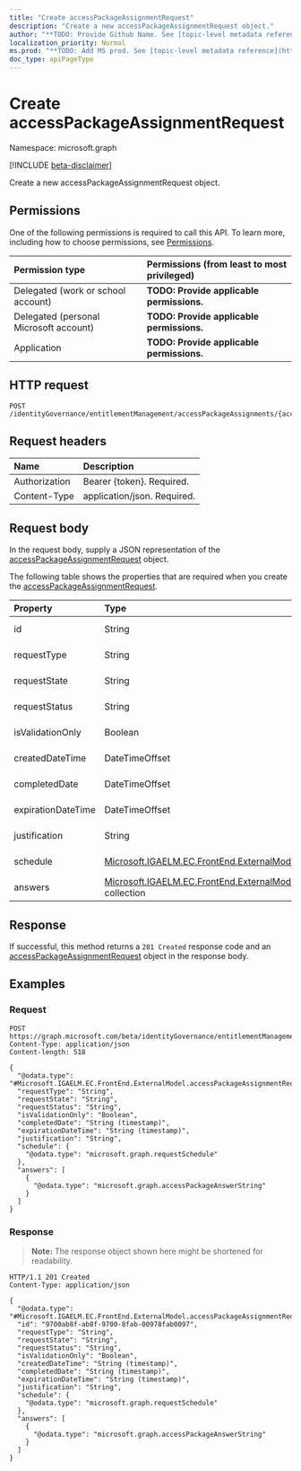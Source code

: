 ```yaml
---
title: "Create accessPackageAssignmentRequest"
description: "Create a new accessPackageAssignmentRequest object."
author: "**TODO: Provide Github Name. See [topic-level metadata reference](https://msgo.azurewebsites.net/add/document/guidelines/metadata.html#topic-level-metadata)**"
localization_priority: Normal
ms.prod: "**TODO: Add MS prod. See [topic-level metadata reference](https://msgo.azurewebsites.net/add/document/guidelines/metadata.html#topic-level-metadata)**"
doc_type: apiPageType
---
```


# Create accessPackageAssignmentRequest
Namespace: microsoft.graph

[!INCLUDE [beta-disclaimer](../../includes/beta-disclaimer.md)]

Create a new accessPackageAssignmentRequest object.

## Permissions
One of the following permissions is required to call this API. To learn more, including how to choose permissions, see [Permissions](/graph/permissions-reference).

|Permission type|Permissions (from least to most privileged)|
|:---|:---|
|Delegated (work or school account)|**TODO: Provide applicable permissions.**|
|Delegated (personal Microsoft account)|**TODO: Provide applicable permissions.**|
|Application|**TODO: Provide applicable permissions.**|

## HTTP request

<!-- {
  "blockType": "ignored"
}
-->
``` http
POST /identityGovernance/entitlementManagement/accessPackageAssignments/{accessPackageAssignmentId}/accessPackageAssignmentRequests
```

## Request headers
|Name|Description|
|:---|:---|
|Authorization|Bearer {token}. Required.|
|Content-Type|application/json. Required.|

## Request body
In the request body, supply a JSON representation of the [accessPackageAssignmentRequest](../resources/accesspackageassignmentrequest.md) object.

The following table shows the properties that are required when you create the [accessPackageAssignmentRequest](../resources/accesspackageassignmentrequest.md).

|Property|Type|Description|
|:---|:---|:---|
|id|String|**TODO: Add Description**|
|requestType|String|**TODO: Add Description**|
|requestState|String|**TODO: Add Description**|
|requestStatus|String|**TODO: Add Description**|
|isValidationOnly|Boolean|**TODO: Add Description**|
|createdDateTime|DateTimeOffset|**TODO: Add Description**|
|completedDate|DateTimeOffset|**TODO: Add Description**|
|expirationDateTime|DateTimeOffset|**TODO: Add Description**|
|justification|String|**TODO: Add Description**|
|schedule|[Microsoft.IGAELM.EC.FrontEnd.ExternalModel.requestSchedule](../resources/requestschedule.md)|**TODO: Add Description**|
|answers|[Microsoft.IGAELM.EC.FrontEnd.ExternalModel.accessPackageAnswer](../resources/accesspackageanswer.md) collection|**TODO: Add Description**|



## Response

If successful, this method returns a `201 Created` response code and an [accessPackageAssignmentRequest](../resources/accesspackageassignmentrequest.md) object in the response body.

## Examples

### Request
<!-- {
  "blockType": "request",
  "name": "create_accesspackageassignmentrequest_from_"
}
-->
``` http
POST https://graph.microsoft.com/beta/identityGovernance/entitlementManagement/accessPackageAssignments/{accessPackageAssignmentId}/accessPackageAssignmentRequests
Content-Type: application/json
Content-length: 518

{
  "@odata.type": "#Microsoft.IGAELM.EC.FrontEnd.ExternalModel.accessPackageAssignmentRequest",
  "requestType": "String",
  "requestState": "String",
  "requestStatus": "String",
  "isValidationOnly": "Boolean",
  "completedDate": "String (timestamp)",
  "expirationDateTime": "String (timestamp)",
  "justification": "String",
  "schedule": {
    "@odata.type": "microsoft.graph.requestSchedule"
  },
  "answers": [
    {
      "@odata.type": "microsoft.graph.accessPackageAnswerString"
    }
  ]
}
```


### Response
>**Note:** The response object shown here might be shortened for readability.
<!-- {
  "blockType": "response",
  "truncated": true,
  "@odata.type": "Microsoft.IGAELM.EC.FrontEnd.ExternalModel.accessPackageAssignmentRequest"
}
-->
``` http
HTTP/1.1 201 Created
Content-Type: application/json

{
  "@odata.type": "#Microsoft.IGAELM.EC.FrontEnd.ExternalModel.accessPackageAssignmentRequest",
  "id": "9700ab8f-ab8f-9700-8fab-00978fab0097",
  "requestType": "String",
  "requestState": "String",
  "requestStatus": "String",
  "isValidationOnly": "Boolean",
  "createdDateTime": "String (timestamp)",
  "completedDate": "String (timestamp)",
  "expirationDateTime": "String (timestamp)",
  "justification": "String",
  "schedule": {
    "@odata.type": "microsoft.graph.requestSchedule"
  },
  "answers": [
    {
      "@odata.type": "microsoft.graph.accessPackageAnswerString"
    }
  ]
}
```

